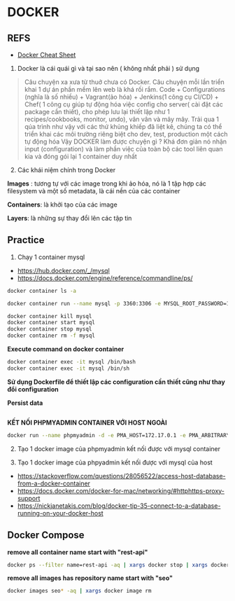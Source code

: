 # DOCKER

## REFS

- [Docker Cheat Sheet](https://gist.github.com/misostack/162ff602ada455a078bfa496a3cb20ea)

1. Docker là cái quái gì và tại sao nên ( không nhất phải ) sử dụng

> Câu chuyện xa xưa từ thuở chưa có Docker. Câu chuyện mỗi lần triển khai 1 dự án phần mềm lên web là khá rối rắm. 
> Code + Configurations (nghĩa là số nhiều) + Vagrant(ảo hóa) + Jenkins(1 công cụ CI/CD) + Chef( 1 công cụ giúp tự động hóa việc config cho server( cài đặt các package cần thiết), cho phép lưu lại thiết lập như 1 recipes/cookbooks, monitor, undo), vân vân và mây mây. Trải qua 1 qúa trình như vậy với các thứ khủng khiếp đã liệt kê, chúng ta có thể triển khai các môi trường riêng biệt cho dev, test, production một cách tự động hóa
> Vậy DOCKER làm được chuyện gì ? Khá đơn giản nó nhận input (configuration) và làm phần việc của toàn bộ các tool liên quan kia và đóng gói lại 1 container duy nhất

2. Các khái niệm chính trong Docker

**Images** : tương tự với các image trong khi ảo hóa, nó là 1 tập hợp các filesystem và một số metadata, là cái nền của các container

**Containers**: là khởi tạo của các image

**Layers**: là những sự thay đổi lên các tập tin

## Practice

1. Chạy 1 container mysql

- https://hub.docker.com/_/mysql
- https://docs.docker.com/engine/reference/commandline/ps/

```bash
docker container ls -a

docker container run --name mysql -p 3360:3306 -e MYSQL_ROOT_PASSWORD=123456 -d mysql:8.0

docker container kill mysql
docker container start mysql
docker container stop mysql
docker container rm -f mysql
```

**Execute command on docker container**

```bash
docker container exec -it mysql /bin/bash
docker container exec -it mysql /bin/sh
```

**Sử dụng Dockerfile để thiết lập các configuration cần thiết cũng như thay đổi configuration**

**Persist data**

```bash

```


**KẾT NỐI PHPMYADMIN CONTAINER VỚI HOST NGOÀI**
```bash
docker run --name phpmyadmin -d -e PMA_HOST=172.17.0.1 -e PMA_ARBITRARY=1 -p 8080:80 phpmyadmin
```

2. Tạo 1 docker image của phpmyadmin kết nối được với mysql container
  
3. Tạo 1 docker image của phpyadmin kết nối được với mysql của host

- https://stackoverflow.com/questions/28056522/access-host-database-from-a-docker-container
- https://docs.docker.com/docker-for-mac/networking/#httphttps-proxy-support
- https://nickjanetakis.com/blog/docker-tip-35-connect-to-a-database-running-on-your-docker-host


## Docker Compose

**remove all container name start with "rest-api"**

```bash
docker ps --filter name=rest-api -aq | xargs docker stop | xargs docker rm
```

**remove all images has repository name start with "seo"**

```bash
docker images seo* -aq | xargs docker image rm
```
